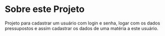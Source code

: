 # Sobre este Projeto

Projeto para cadastrar um usuário com login e senha, logar com os dados pressupostos e assim cadastrar os dados de uma matéria a este usuário.
